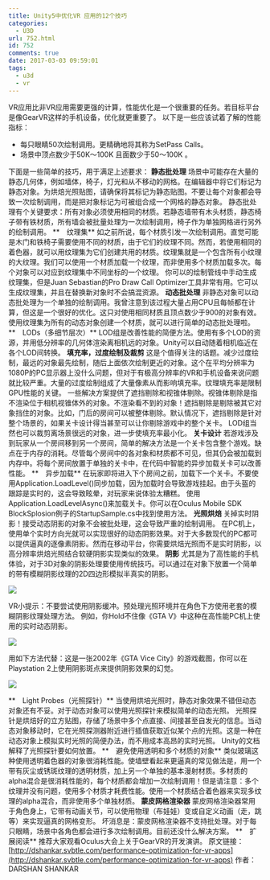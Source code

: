 ```yaml
---
title: Unity5中优化VR 应用的12个技巧
categories:
  - U3D
url: 752.html
id: 752
comments: true
date: 2017-03-03 09:59:01
tags:
  - u3d
  - vr
---
```


VR应用比非VR应用需要更强的计算，性能优化是一个很重要的任务。若目标平台是像GearVR这样的手机设备，优化就更重要了。 以下是一些应该试着了解的性能指标：

*   每只眼睛50次绘制调用。更精确地将其称为SetPass Calls。
*   场景中顶点数少于50K～100K 且面数少于50～100K 。

下面是一些简单的技巧，用于满足上述要求： **静态批处理** 场景中可能存在大量的静态几何体，例如墙体，椅子，灯光和从不移动的网格。在编辑器中将它们标记为静态对象。为烘焙光照贴图，请确保将其标记为静态贴图。不要让每个对象都会导致一次绘制调用，而是把对象标记为可被组合成一个网格的静态对象。 静态批处理有个关键要求：所有对象必须使用相同的材质。若静态墙带有木头材质，静态椅子带有铁材质，所有墙会被批量处理为一次绘制调用，椅子作为单独网格进行另外的绘制调用。 **　纹理集** 如之前所说，每个材质引发一次绘制调用。直觉可能是木门和铁椅子需要使用不同的材质，由于它们的纹理不同。然而，若使用相同的着色器，就可以用纹理集为它们创建共用的材质。纹理集就是一个包含所有小纹理的大纹理。我们可以使用一个材质加载一个纹理，而非使用多个材质加载多次。每个对象可以对应到纹理集中不同坐标的一个纹理。 你可以的绘制管线中手动生成纹理集，但是Juan Sebastian的Pro Draw Call Optimizer工具非常有用。它可以生成纹理集，并且在替换新对象时不会搞混资源。 **动态批处理** 非静态对象可以动态批处理为一个单独的绘制调用。我曾注意到该过程大量占用CPU且每帧都在计算，但这是一个很好的优化。这只对使用相同材质且顶点数少于900的对象有效。使用纹理集为所有的动态对象创建一个材质，就可以进行简单的动态批处理啦。 **　LODs（多细节层次）** LOD组是改善性能的简便方法。使用有多个LOD的资源，并用低分辨率的几何体渲染离相机远的对象。Unity可以自动随着相机临近在各个LOD间转换。 **填充率，过度绘制及裁剪** 这是个值得关注的话题。减少过度绘制，最远的对象最先绘制，随后上面依次绘制更近的对象。这个在平均分辨率为1080P的PC显示器上没什么问题，但对于有极高分辨率的VR和手机设备来说问题就比较严重。大量的过度绘制组成了大量像素从而影响填充率。纹理填充率是限制GPU性能的关键。 一些解决方案提供了遮挡剔除和视锥体剔除。视锥体剔除是指不渲染位于相机视锥体外的对象。不渲染看不到的对象！遮挡剔除是剔除被其它对象挡住的对象。比如，门后的房间可以被整体剔除。默认情况下，遮挡剔除是针对整个场景的，如果关卡设计得当甚至可以让你剔除游戏中的整个关卡。 LOD组当然也可以裁剪离场景很远的对象，进一步使填充率最小化。 **关卡设计** 若游戏涉及到玩家从一个房间移到另一个房间，简单的解决方法是一个关卡包含整个游戏。缺点在于内存的消耗。尽管每个房间中的各对象和材质都不可见，但其仍会被加载到内存中。将每个房间放置于单独的关卡中，在代码中智能的异步加载关卡可以改善性能。 **　异步加载** 在玩家即将进入下个房间之前，加载下一个关卡。不要使用Application.LoadLevel()同步加载，因为加载时会导致游戏挂起。由于头盔的跟踪是实时的，这会导致眩晕，对玩家来说体验太糟糕。 使用Application.LoadLevelAsync()来加载关卡。你可以在Oculus Mobile SDK BlockSplosion例子的StartupSample.cs中找到使用方法。 **光照烘焙** 关掉实时阴影！接受动态阴影的对象不会被批处理，这会导致严重的绘制调用。 在PC机上，使用单个实时方向光就可以实现很好的动态阴影效果。对于大多数现代的PC都可以提供逼真的逐像素阴影。然而在移动平台，你需要烘焙光照而不是实时阴影，以高分辨率烘焙光照结合软硬阴影实现类似的效果。 **阴影** 尤其是为了高性能的手机体验，对于3D对象的阴影处理要使用传统技巧。可以通过在对象下放置一个简单的带有模糊阴影纹理的2D四边形模拟半真实的阴影。

![](http://img.manew.com/data/attachment/forum/201510/27/154941knnn9nhooe6s1hhn.jpg.thumb.jpg)

VR小提示：不要尝试使用阴影缓冲。预处理光照环境并在角色下方使用老套的模糊阴影纹理处理方法。 例如，你Hold不住像《GTA V》中这种在高性能PC机上使用的实时动态阴影。

![](http://img.manew.com/data/attachment/forum/201510/27/155004bzbadxdk6bbesmxs.jpg.thumb.jpg)

用如下方法代替：这是一张2002年《GTA Vice City》的游戏截图，你可以在Playstation 2上使用阴影斑点来提供阴影效果的幻觉。

![](http://img.manew.com/data/attachment/forum/201510/27/155051g5httt8opnf4t38m.png.thumb.jpg)

**　Light Probes（光照探针）** 当使用烘培光照时，静态对象效果不错但动态对象还有不妥。对于动态对象可以使用光照探针来模拟简单的动态光照。 光照探针是烘焙好的立方贴图，存储了场景中多个点直接、间接甚至自发光的信息。当动态对象移动时，它在光照探测器附近进行插值获取近似某个点的光照。这是一种在动态对象上模拟实时光照的简便办法，而不用成本高昂的实时光照。 Unity的文档解释了光照探针要如何放置。 **　避免使用透明和多个材质的对象** 类似玻璃这种使用透明着色器的对象很消耗性能。使墙壁看起来更逼真的常见做法是，用一个带有灰尘或锈斑纹理的透明材质，加上另一个单独的基本漫射材质。多材质的alpha混合是很消耗性能的，每个材质都会增加一次绘制调用！但是请注意：多个纹理并没有问题，使用多个材质才耗费性能。使用一个材质结合着色器来实现多纹理的alpha混合，而非使用多个单独材质。 **蒙皮网格渲染器** 蒙皮网格渲染器常用于角色身上，它带有动画关节，可以使用物理（布娃娃）变或自定义动画（走，跳等）来实现逼真的网格变形。 坏消息是：蒙皮网格渲染器不支持批处理。对于每只眼睛，场景中各角色都会进行多次绘制调用。目前还没什么解决方案。 **　扩展阅读** 推荐大家观看Oculus大会上关于GearVR的开发演讲。 原文链接：[http://dshankar.svbtle.com/performance-optimization-for-vr-apps](http://dshankar.svbtle.com/performance-optimization-for-vr-apps) 作者：DARSHAN SHANKAR